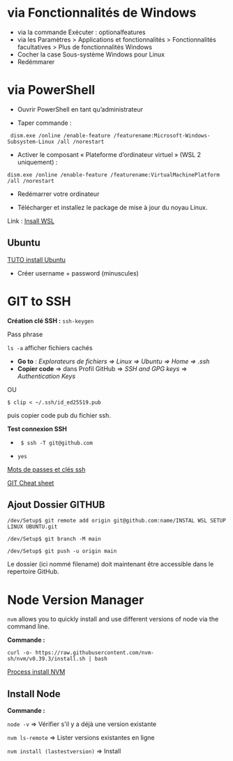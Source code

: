 # via Fonctionnalités de Windows #

- via la commande Exécuter : optionalfeatures
- via les Paramètres > Applications et fonctionnalités > Fonctionnalités facultatives > Plus de fonctionnalités Windows
- Cocher la case Sous-système Windows pour Linux
- Redémmarer

# via PowerShell #

- Ouvrir PowerShell en tant qu’administrateur

- Taper commande :
```shell
 dism.exe /online /enable-feature /featurename:Microsoft-Windows-Subsystem-Linux /all /norestart
 ```

 - Activer le composant « Plateforme d’ordinateur virtuel » (WSL 2 uniquement) :
 ```shell
 dism.exe /online /enable-feature /featurename:VirtualMachinePlatform /all /norestart
 ```
 - Redémarrer votre ordinateur

- Télécharger et installez le package de mise à jour du noyau Linux.

Link :
[Insall WSL ](https://lecrabeinfo.net/installer-wsl-windows-subsystem-for-linux-sur-windows-10.html)


## Ubuntu ##

[TUTO install Ubuntu ](https://ubuntu.com/tutorials/install-ubuntu-on-wsl2-on-windows-10#3-download-ubuntu)

- Créer username + password (minuscules)

# GIT to SSH #

**Création clé SSH :** 
`ssh-keygen`

Pass phrase

`ls -a` afficher fichiers cachés

- **Go to** : *Explorateurs de fichiers => Linux => Ubuntu => Home => .ssh*
- **Copier code**
=> dans Profil GitHub => *SSH and GPG keys* => *Authentication Keys*

OU

`$ clip < ~/.ssh/id_ed25519.pub`

puis copier code pub du fichier ssh.

**Test connexion SSH**

- ` $ ssh -T git@github.com`

- `yes`

[Mots de passes et clés ssh](https://docs.github.com/en/authentication/connecting-to-github-with-ssh/working-with-ssh-key-passphrases)

[GIT Cheat sheet](https://education.github.com/git-cheat-sheet-education.pdf)


## Ajout Dossier GITHUB ##

```shell
/dev/Setup$ git remote add origin git@github.com:name/INSTAL WSL SETUP LINUX UBUNTU.git

/dev/Setup$ git branch -M main

/dev/Setup$ git push -u origin main
```

Le dossier (ici nommé filename) doit maintenant être accessible dans le repertoire GitHub.


# Node Version Manager #

`nvm` allows you to quickly install and use different versions of node via the command line.

**Commande :**

``` shell 
curl -o- https://raw.githubusercontent.com/nvm-sh/nvm/v0.39.3/install.sh | bash
```
[Process install NVM](https://github.com/nvm-sh/nvm)

## Install Node ##

**Commande :**

`node -v`   => Vérifier s'il y a déjà une version existante

`nvm ls-remote` => Lister versions existantes en ligne

`nvm install (lastestversion)` => Install

